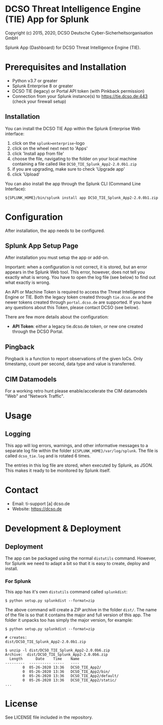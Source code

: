 DCSO Threat Intelligence Engine (TIE) App for Splunk
====================================================

Copyright (c) 2015, 2020, DCSO Deutsche Cyber-Sicherheitsorganisation GmbH

Splunk App (Dashboard) for DCSO Threat Intelligence Engine (TIE).


# Prerequisites and Installation

* Python v3.7 or greater
* Splunk Enterprise 8 or greater
* DCSO TIE (legacy) or Portal API token (with Pinkback permission)
* Connection from your Splunk instance(s) to https://tie.dcso.de:443 (check your firewall setup)

## Installation

You can install the DCSO TIE App within the Splunk Enterprise Web interface:

1. click on the `splunk>enterprise`-logo
2. click on the wheel next next to 'Apps'
3. click 'Install app from file'
4. choose the file, navigating to the folder on your local machine containing a file called like `DCSO_TIE_Splunk_App2-2.0.0b1.zip`
5. if you are upgrading, make sure to check 'Upgrade app'
6. click 'Upload'

You can also install the app through the Splunk CLI (Command Line Interface):

```
${SPLUNK_HOME}/bin/splunk install app DCSO_TIE_Splunk_App2-2.0.0b1.zip
```

# Configuration

After installation, the app needs to be configured.

## Splunk App Setup Page

After installation you must setup the app or add-on.

Important: when a configuration is not correct, it is stored, but an error appears in the Splunk Web tool.
This error, however, does not tell you exactly what is wrong. You have to open the log file (see below) to
find out what exactly is wrong.

An API or Machine Token is required to access the Threat Intelligence Engine or TIE. Both the legacy
token created through `tie.dcso.de` and the newer tokens created through `portal.dcso.de` are supported.
If you have any questions about this Token, please contact DCSO (see below).

There are few more details about the configuration:

* **API Token**: either a legacy tie.dcso.de token, or new one created through the DCSO Portal.


## Pingback

Pingback is a function to report observations of the given IoCs. Only timestamp, count per second, data type and value is transferred.

## CIM Datamodels

For a working retro hunt please enable/accelerate the CIM datamodels "Web" and "Network Traffic".

#  Usage

## Logging

This app will log errors, warnings, and other informative messages to a separate log file within
the folder `${SPLUNK_HOME}/var/log/splunk`. The file is called `dcso_tie.log` and is rotated 6 times.

The entries in this log file are stored, when executed by Splunk, as JSON. This makes it ready to be
monitored by Splunk itself.

# Contact

* Email: ti-support [a] dcso.de
* Website: https://dcso.de

# Development & Deployment

## Deployment

The app can be packaged using the normal `distutils` command. However, for Splunk we need
to adapt a bit so that it is easy to create, deploy and install.

### For Splunk

This app has it's own `distutils` command called `splunkdist`:

```shell
$ python setup.py splunkdist --format=zip
```

The above command will create a ZIP archive in the folder `dist/`. The name of the file is so that
it contains the major and full version of this app. The folder it unpacks too has simply the
major version, for example:

```
$ python setup.py splunkdist --format=zip

# creates:
dist/DCSO_TIE_Splunk_App2-2.0.0b1.zip

$ unzip -l dist/DCSO_TIE_Splunk_App2-2.0.0b6.zip
Archive:  dist/DCSO_TIE_Splunk_App2-2.0.0b6.zip
  Length      Date    Time    Name
---------  ---------- -----   ----
        0  05-26-2020 13:36   DCSO_TIE_App2/
        0  05-26-2020 13:36   DCSO_TIE_App2/bin/
        0  05-26-2020 13:36   DCSO_TIE_App2/default/
        0  05-26-2020 13:36   DCSO_TIE_App2/static/
...
```

# License

See LICENSE file included in the repository.
